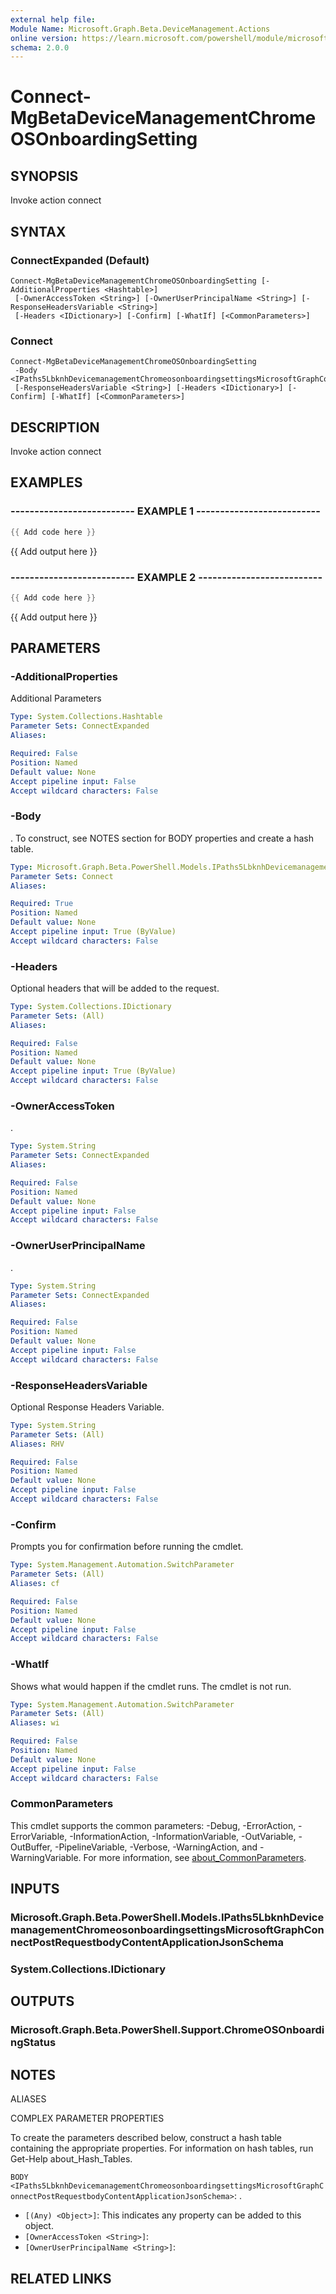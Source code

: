 ```yaml
---
external help file:
Module Name: Microsoft.Graph.Beta.DeviceManagement.Actions
online version: https://learn.microsoft.com/powershell/module/microsoft.graph.beta.devicemanagement.actions/connect-mgbetadevicemanagementchromeosonboardingsetting
schema: 2.0.0
---
```


# Connect-MgBetaDeviceManagementChromeOSOnboardingSetting

## SYNOPSIS
Invoke action connect

## SYNTAX

### ConnectExpanded (Default)
```
Connect-MgBetaDeviceManagementChromeOSOnboardingSetting [-AdditionalProperties <Hashtable>]
 [-OwnerAccessToken <String>] [-OwnerUserPrincipalName <String>] [-ResponseHeadersVariable <String>]
 [-Headers <IDictionary>] [-Confirm] [-WhatIf] [<CommonParameters>]
```

### Connect
```
Connect-MgBetaDeviceManagementChromeOSOnboardingSetting
 -Body <IPaths5LbknhDevicemanagementChromeosonboardingsettingsMicrosoftGraphConnectPostRequestbodyContentApplicationJsonSchema>
 [-ResponseHeadersVariable <String>] [-Headers <IDictionary>] [-Confirm] [-WhatIf] [<CommonParameters>]
```

## DESCRIPTION
Invoke action connect

## EXAMPLES

### -------------------------- EXAMPLE 1 --------------------------
```powershell
{{ Add code here }}
```

{{ Add output here }}

### -------------------------- EXAMPLE 2 --------------------------
```powershell
{{ Add code here }}
```

{{ Add output here }}

## PARAMETERS

### -AdditionalProperties
Additional Parameters

```yaml
Type: System.Collections.Hashtable
Parameter Sets: ConnectExpanded
Aliases:

Required: False
Position: Named
Default value: None
Accept pipeline input: False
Accept wildcard characters: False
```

### -Body
.
To construct, see NOTES section for BODY properties and create a hash table.

```yaml
Type: Microsoft.Graph.Beta.PowerShell.Models.IPaths5LbknhDevicemanagementChromeosonboardingsettingsMicrosoftGraphConnectPostRequestbodyContentApplicationJsonSchema
Parameter Sets: Connect
Aliases:

Required: True
Position: Named
Default value: None
Accept pipeline input: True (ByValue)
Accept wildcard characters: False
```

### -Headers
Optional headers that will be added to the request.

```yaml
Type: System.Collections.IDictionary
Parameter Sets: (All)
Aliases:

Required: False
Position: Named
Default value: None
Accept pipeline input: True (ByValue)
Accept wildcard characters: False
```

### -OwnerAccessToken
.

```yaml
Type: System.String
Parameter Sets: ConnectExpanded
Aliases:

Required: False
Position: Named
Default value: None
Accept pipeline input: False
Accept wildcard characters: False
```

### -OwnerUserPrincipalName
.

```yaml
Type: System.String
Parameter Sets: ConnectExpanded
Aliases:

Required: False
Position: Named
Default value: None
Accept pipeline input: False
Accept wildcard characters: False
```

### -ResponseHeadersVariable
Optional Response Headers Variable.

```yaml
Type: System.String
Parameter Sets: (All)
Aliases: RHV

Required: False
Position: Named
Default value: None
Accept pipeline input: False
Accept wildcard characters: False
```

### -Confirm
Prompts you for confirmation before running the cmdlet.

```yaml
Type: System.Management.Automation.SwitchParameter
Parameter Sets: (All)
Aliases: cf

Required: False
Position: Named
Default value: None
Accept pipeline input: False
Accept wildcard characters: False
```

### -WhatIf
Shows what would happen if the cmdlet runs.
The cmdlet is not run.

```yaml
Type: System.Management.Automation.SwitchParameter
Parameter Sets: (All)
Aliases: wi

Required: False
Position: Named
Default value: None
Accept pipeline input: False
Accept wildcard characters: False
```

### CommonParameters
This cmdlet supports the common parameters: -Debug, -ErrorAction, -ErrorVariable, -InformationAction, -InformationVariable, -OutVariable, -OutBuffer, -PipelineVariable, -Verbose, -WarningAction, and -WarningVariable. For more information, see [about_CommonParameters](http://go.microsoft.com/fwlink/?LinkID=113216).

## INPUTS

### Microsoft.Graph.Beta.PowerShell.Models.IPaths5LbknhDevicemanagementChromeosonboardingsettingsMicrosoftGraphConnectPostRequestbodyContentApplicationJsonSchema

### System.Collections.IDictionary

## OUTPUTS

### Microsoft.Graph.Beta.PowerShell.Support.ChromeOSOnboardingStatus

## NOTES

ALIASES

COMPLEX PARAMETER PROPERTIES

To create the parameters described below, construct a hash table containing the appropriate properties. For information on hash tables, run Get-Help about_Hash_Tables.


`BODY <IPaths5LbknhDevicemanagementChromeosonboardingsettingsMicrosoftGraphConnectPostRequestbodyContentApplicationJsonSchema>`: .
  - `[(Any) <Object>]`: This indicates any property can be added to this object.
  - `[OwnerAccessToken <String>]`: 
  - `[OwnerUserPrincipalName <String>]`: 

## RELATED LINKS

